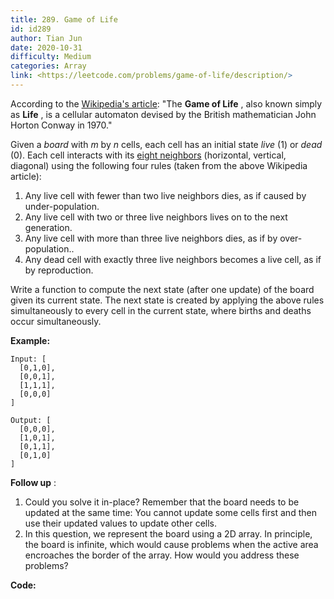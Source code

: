 ```yaml
---
title: 289. Game of Life
id: id289
author: Tian Jun
date: 2020-10-31
difficulty: Medium
categories: Array
link: <https://leetcode.com/problems/game-of-life/description/>
---
```


According to the [Wikipedia's
article](https://en.wikipedia.org/wiki/Conway%27s_Game_of_Life): "The **Game
of Life** , also known simply as **Life** , is a cellular automaton devised by
the British mathematician John Horton Conway in 1970."

Given a _board_ with _m_ by _n_ cells, each cell has an initial state _live_
(1) or _dead_ (0). Each cell interacts with its [eight
neighbors](https://en.wikipedia.org/wiki/Moore_neighborhood) (horizontal,
vertical, diagonal) using the following four rules (taken from the above
Wikipedia article):

  1. Any live cell with fewer than two live neighbors dies, as if caused by under-population.
  2. Any live cell with two or three live neighbors lives on to the next generation.
  3. Any live cell with more than three live neighbors dies, as if by over-population..
  4. Any dead cell with exactly three live neighbors becomes a live cell, as if by reproduction.

Write a function to compute the next state (after one update) of the board
given its current state. The next state is created by applying the above rules
simultaneously to every cell in the current state, where births and deaths
occur simultaneously.

**Example:**
            
	Input: [      [0,1,0],      [0,0,1],      [1,1,1],      [0,0,0]    ]    
	Output: [      [0,0,0],      [1,0,1],      [0,1,1],      [0,1,0]    ]    

**Follow up** :

  1. Could you solve it in-place? Remember that the board needs to be updated at the same time: You cannot update some cells first and then use their updated values to update other cells.
  2. In this question, we represent the board using a 2D array. In principle, the board is infinite, which would cause problems when the active area encroaches the border of the array. How would you address these problems?


**Code:**
